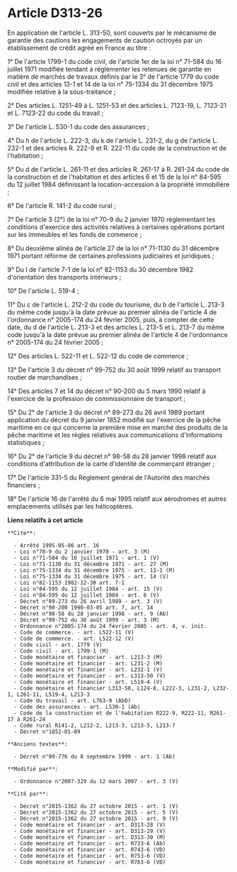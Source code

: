 # Article D313-26

En application de l'article L. 313-50, sont couverts par le mécanisme de garantie des cautions les engagements de caution
octroyés par un établissement de crédit agréé en France au titre :

1° De l'article 1799-1 du code civil, de l'article 1er de la loi n° 71-584 du 16 juillet 1971 modifiée tendant à réglementer
les retenues de garantie en matière de marchés de travaux définis par le 3° de l'article 1779 du code civil et des articles
13-1 et 14 de la loi n° 75-1334 du 31 décembre 1975 modifiée relative à la sous-traitance ;

2° Des articles L. 1251-49 à L. 1251-53 et des articles L. 7123-19, L. 7123-21 et L. 7123-22 du code du travail ;

3° De l'article L. 530-1 du code des assurances ;

4° Du h de l'article L. 222-3, du k de l'article L. 231-2, du g de l'article L. 232-1 et des articles R. 222-9 et R. 222-11
du code de la construction et de l'habitation ;

5° Du d de l'article L. 261-11 et des articles R. 261-17 à R. 261-24 du code de la construction et de l'habitation et des
articles 6 et 15 de la loi n° 84-595 du 12 juillet 1984 définissant la location-accession à la propriété immobilière ;

6° De l'article R. 141-2 du code rural ;

7° De l'article 3 (2°) de la loi n° 70-9 du 2 janvier 1970 réglementant les conditions d'exercice des activités relatives à
certaines opérations portant sur les immeubles et les fonds de commerce ;

8° Du deuxième alinéa de l'article 27 de la loi n° 71-1130 du 31 décembre 1971 portant réforme de certaines professions
judiciaires et juridiques ;

9° Du I de l'article 7-1 de la loi n° 82-1153 du 30 décembre 1982 d'orientation des transports intérieurs ;

10° De l'article L. 519-4 ;

11° Du c de l'article L. 212-2 du code du tourisme, du b de l'article L. 213-3 du même code jusqu'à la date prévue au premier
alinéa de l'article 4 de l'ordonnance n° 2005-174 du 24 février 2005, puis, à compter de cette date, du d de l'article L.
213-3 et des articles L. 213-5 et L. 213-7 du même code jusqu'à la date prévue au premier alinéa de l'article 4 de
l'ordonnance n° 2005-174 du 24 février 2005 ;

12° Des articles L. 522-11 et L. 522-12 du code de commerce ;

13° De l'article 3 du décret n° 99-752 du 30 août 1999 relatif au transport routier de marchandises ;

14° Des articles 7 et 14 du décret n° 90-200 du 5 mars 1990 relatif à l'exercice de la profession de commissionnaire de
transport ;

15° Du 2° de l'article 3 du décret n° 89-273 du 26 avril 1989 portant application du décret du 9 janvier 1852 modifié sur
l'exercice de la pêche maritime en ce qui concerne la première mise en marché des produits de la pêche maritime et les règles
relatives aux communications d'informations statistiques ;

16° Du 2° de l'article 9 du décret n° 98-58 du 28 janvier 1998 relatif aux conditions d'attribution de la carte d'identité de
commerçant étranger ;

17° De l'article 331-5 du Règlement général de l'Autorité des marchés financiers ;

18° De l'article 16 de l'arrêté du 6 mai 1995 relatif aux aérodromes et autres emplacements utilisés par les hélicoptères.

**Liens relatifs à cet article**

	**Cite**:

	  - Arrêté 1995-05-06 art. 16
	  - Loi n°70-9 du 2 janvier 1970 - art. 3 (M)
	  - Loi n°71-584 du 16 juillet 1971 - art. 1 (V)
	  - Loi n°71-1130 du 31 décembre 1971 - art. 27 (M)
	  - Loi n°75-1334 du 31 décembre 1975 - art. 13-1 (M)
	  - Loi n°75-1334 du 31 décembre 1975 - art. 14 (V)
	  - Loi n°82-1153 1982-12-30 art. 7-1
	  - Loi n°84-595 du 12 juillet 1984 - art. 15 (V)
	  - Loi n°84-595 du 12 juillet 1984 - art. 6 (V)
	  - Décret n°89-273 du 26 avril 1989 - art. 3 (V)
	  - Décret n°90-200 1990-03-05 art. 7, art. 14
	  - Décret n°98-58 du 28 janvier 1998 - art. 9 (Ab)
	  - Décret n°99-752 du 30 août 1999 - art. 3 (M)
	  - Ordonnance n°2005-174 du 24 février 2005 - art. 4, v. init.
	  - Code de commerce. - art. L522-11 (V)
	  - Code de commerce. - art. L522-12 (V)
	  - Code civil - art. 1779 (V)
	  - Code civil - art. 1799-1 (M)
	  - Code monétaire et financier - art. L213-3 (M)
	  - Code monétaire et financier - art. L231-2 (M)
	  - Code monétaire et financier - art. L232-1 (V)
	  - Code monétaire et financier - art. L313-50 (V)
	  - Code monétaire et financier - art. L519-4 (V)
	  - Code monétaire et financier L313-50, L124-8, L222-3, L231-2, L232-1, L261-11, L519-4, L213-3
	  - Code du travail - art. L763-9 (AbD)
	  - Code des assurances - art. L530-1 (Ab)
	  - Code de la construction et de l'habitation R222-9, R222-11, R261-17 à R261-24
	  - Code rural R141-2, L212-2, L213-3, L213-5, L213-7
	  - Décret n°1852-01-09

	**Anciens textes**:

	  - Décret n°99-776 du 8 septembre 1999 - art. 1 (Ab)

	**Modifié par**:

	  - Ordonnance n°2007-329 du 12 mars 2007 - art. 3 (V)

	**Cité par**:

	  - Décret n°2015-1362 du 27 octobre 2015 - art. 1 (V)
	  - Décret n°2015-1362 du 27 octobre 2015 - art. 5 (V)
	  - Décret n°2015-1362 du 27 octobre 2015 - art. 9 (V)
	  - Code monétaire et financier - art. D313-28 (V)
	  - Code monétaire et financier - art. D313-29 (V)
	  - Code monétaire et financier - art. D313-30 (M)
	  - Code monétaire et financier - art. R733-6 (Ab)
	  - Code monétaire et financier - art. R743-6 (VD)
	  - Code monétaire et financier - art. R753-6 (VD)
	  - Code monétaire et financier - art. R763-6 (VD)
